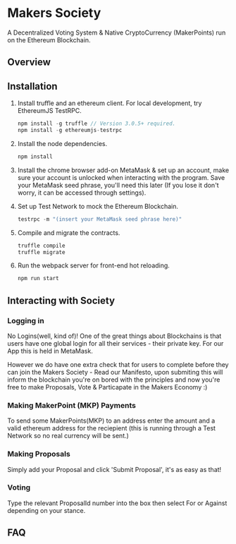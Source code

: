 # Makers Society 

A Decentralized Voting System & Native CryptoCurrency (MakerPoints) run on the Ethereum Blockchain.

## Overview



## Installation

1. Install truffle and an ethereum client. For local development, try EthereumJS TestRPC.
    ```javascript
    npm install -g truffle // Version 3.0.5+ required.
    npm install -g ethereumjs-testrpc
    ```

2. Install the node dependencies.
    ```javascript
    npm install
    ```
    
3. Install the chrome browser add-on MetaMask & set up an account, make sure your account is unlocked when interacting with the program. Save your MetaMask seed phrase, you'll need this later (If you lose it don't worry, it can be accessed through settings). 

4. Set up Test Network to mock the Ethereum Blockchain. 
    ```javascript
    testrpc -m "(insert your MetaMask seed phrase here)"    
    ```

5. Compile and migrate the contracts.
    ```javascript
    truffle compile
    truffle migrate
    ```

6. Run the webpack server for front-end hot reloading.
    ```javascript
    npm run start
    ```
    
## Interacting with Society
    
### Logging in    

No Logins(well, kind of)! One of the great things about Blockchains is that users have one global login for all their services - their private key. For our App this is held in MetaMask. 

However we do have one extra check that for users to complete before they can join the Makers Society - Read our Manifesto, upon submiting this will inform the blockchain you're on bored with the principles and now you're free to make Proposals, Vote & Particapate in the Makers Economy :)      
    
### Making MakerPoint (MKP) Payments

To send some MakerPoints(MKP) to an address enter the amount and a valid ethereum address for the reciepient (this is running through a Test Network so no real currency will be sent.)

### Making Proposals

Simply add your Proposal and click 'Submit Proposal', it's as easy as that! 

### Voting

Type the relevant ProposalId number into the box then select For or Against depending on your stance.

## FAQ

